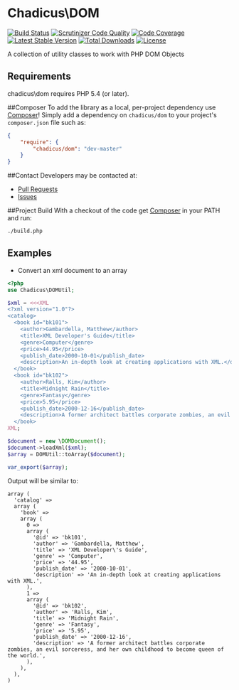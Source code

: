 # Chadicus\DOM
[![Build Status](http://img.shields.io/travis/chadicus/dom-php.svg?style=flat)](https://travis-ci.org/chadicus/dom-php)
[![Scrutinizer Code Quality](http://img.shields.io/scrutinizer/g/chadicus/dom-php.svg?style=flat)](https://scrutinizer-ci.com/g/chadicus/dom-php/)
[![Code Coverage](http://img.shields.io/coveralls/chadicus/dom-php.svg?style=flat)](https://coveralls.io/r/chadicus/dom-php)
[![Latest Stable Version](http://img.shields.io/packagist/v/chadicus/dom.svg?style=flat)](https://packagist.org/packages/chadicus/dom)
[![Total Downloads](http://img.shields.io/packagist/dt/chadicus/dom.svg?style=flat)](https://packagist.org/packages/chadicus/dom)
[![License](http://img.shields.io/packagist/l/chadicus/dom.svg?style=flat)](https://packagist.org/packages/chadicus/dom)



A collection of utility classes to work with PHP DOM Objects

## Requirements

chadicus\dom requires PHP 5.4 (or later).

##Composer
To add the library as a local, per-project dependency use [Composer](http://getcomposer.org)! Simply add a dependency on
`chadicus/dom` to your project's `composer.json` file such as:

```json
{
    "require": {
        "chadicus/dom": "dev-master"
    }
}
```
##Contact
Developers may be contacted at:

 * [Pull Requests](https://github.com/chadicus/dom-php/pulls)
 * [Issues](https://github.com/chadicus/dom-php/issues)

##Project Build
With a checkout of the code get [Composer](http://getcomposer.org) in your PATH and run:

```sh
./build.php
```
## Examples

* Convert an xml document to an array
```php
<?php
use Chadicus\DOMUtil;

$xml = <<<XML
<?xml version="1.0"?>                                                                                                    
<catalog>                                                                                                                
  <book id="bk101">                                                                                                      
    <author>Gambardella, Matthew</author>                                                                                
    <title>XML Developer's Guide</title>                                                                                 
    <genre>Computer</genre>                                                                                              
    <price>44.95</price>                                                                                                 
    <publish_date>2000-10-01</publish_date>                                                                              
    <description>An in-depth look at creating applications with XML.</description>                                       
  </book>                                                                                                                
  <book id="bk102">                                                                                                      
    <author>Ralls, Kim</author>                                                                                          
    <title>Midnight Rain</title>                                                                                         
    <genre>Fantasy</genre>                                                                                               
    <price>5.95</price>                                                                                                  
    <publish_date>2000-12-16</publish_date>                                                                              
    <description>A former architect battles corporate zombies, an evil sorceress, and her own childhood to become queen of the world.</description>
  </book>                                                                                                                
XML;

$document = new \DOMDocument();
$document->loadXml($xml);
$array = DOMUtil::toArray($document);

var_export($array);

```

Output will be similar to:

```
array (
  'catalog' => 
  array (
    'book' => 
    array (
      0 => 
      array (
        '@id' => 'bk101',
        'author' => 'Gambardella, Matthew',
        'title' => 'XML Developer\'s Guide',
        'genre' => 'Computer',
        'price' => '44.95',
        'publish_date' => '2000-10-01',
        'description' => 'An in-depth look at creating applications with XML.',
      ),
      1 => 
      array (
        '@id' => 'bk102',
        'author' => 'Ralls, Kim',
        'title' => 'Midnight Rain',
        'genre' => 'Fantasy',
        'price' => '5.95',
        'publish_date' => '2000-12-16',
        'description' => 'A former architect battles corporate zombies, an evil sorceress, and her own childhood to become queen of the world.',
      ),
    ),
  ),
)
```



